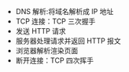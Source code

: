<!--
 * @Author: your name
 * @Date: 2020-02-24 14:23:07
 * @LastEditTime: 2020-02-24 14:23:47
 * @LastEditors: Please set LastEditors
 * @Description: In User Settings Edit
 * @FilePath: \RW 笔记\浏览器\从URL输入到页面展现到底发生什么.md
 -->
+ DNS 解析:将域名解析成 IP 地址
+ TCP 连接：TCP 三次握手
+ 发送 HTTP 请求
+ 服务器处理请求并返回 HTTP 报文
+ 浏览器解析渲染页面
+ 断开连接：TCP 四次挥手